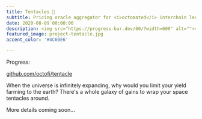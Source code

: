 ```yaml
---
title: Tentacles 🚧
subtitle: Pricing oracle aggregator for <i>octomated</i> interchain lending.
date: 2020-08-09 00:00:00
description: <img src="https://progress-bar.dev/60/?width=600" alt=""></a><br>When the universe is infinitely expanding, why would you limit your yield farming to the earth?
featured_image: project-tentacle.jpg
accent_color: '#4C60E6'

---
```


Progress:

[github.com/octofi/tentacle](https://github.com/octofi/tentacle)

When the universe is infinitely expanding, why would you limit your yield farming to the earth? There's a whole galaxy of gains to wrap your space tentacles around.

More details coming soon...
